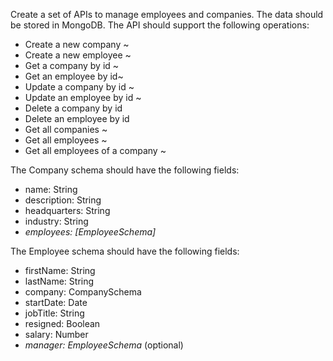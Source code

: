 Create a set of APIs to manage employees and companies. The data should be stored in MongoDB. The API should support the following operations:

- Create a new company ~
- Create a new employee ~
- Get a company by id ~
- Get an employee by id~
- Update a company by id ~
- Update an employee by id ~
- Delete a company by id 
- Delete an employee by id
- Get all companies ~
- Get all employees ~
- Get all employees of a company ~

The Company schema should have the following fields:

- name: String
- description: String
- headquarters: String
- industry: String
- _employees: [EmployeeSchema]_

The Employee schema should have the following fields:

- firstName: String
- lastName: String
- company: CompanySchema
- startDate: Date
- jobTitle: String
- resigned: Boolean
- salary: Number
- _manager: EmployeeSchema_ (optional)

